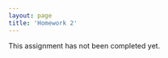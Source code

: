 ```yaml
---
layout: page
title: 'Homework 2'
---
```

<p class="warning-message">
This assignment has not been completed yet.
</p>